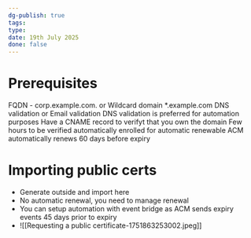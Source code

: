 ```yaml
---
dg-publish: true
tags: 
type: 
date: 19th July 2025
done: false
---
```


# Prerequisites
FQDN - corp.example.com. or Wildcard domain \*.example.com
DNS validation or Email validation 
DNS validation is preferred for automation purposes
Have a CNAME record to verifyt that you own the domain
Few hours to be verified
automatically enrolled for automatic renewable
ACM automatically renews 60 days before expiry

# Importing public certs
- Generate outside and import here
- No automatic renewal, you need to manage renewal
- You can setup automation with event bridge as ACM sends expiry events 45 days prior to expiry
- ![[Requesting a public certificate-1751863253002.jpeg]]